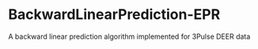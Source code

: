 # BackwardLinearPrediction-EPR
A backward linear prediction algorithm implemented for 3Pulse DEER data
